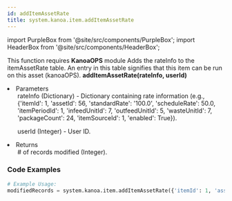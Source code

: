 ```yaml
---
id: addItemAssetRate
title: system.kanoa.item.addItemAssetRate
---
```


import PurpleBox from '@site/src/components/PurpleBox';
import HeaderBox from '@site/src/components/HeaderBox';

<PurpleBox>This function requires <b>KanoaOPS</b> module</PurpleBox>
<HeaderBox header="Description">Adds the rateInfo to the itemAssetRate table. An entry in this table signifies that this item can be run on this asset (kanoaOPS).</HeaderBox>
<HeaderBox header="Syntax">
    <b>addItemAssetRate(rateInfo, userId)</b>
    <li>Parameters <br />
        <ul>rateInfo (Dictionary) - Dictionary containing rate information (e.g., &#123;'itemId': 1, 'assetId': 56, 'standardRate': '100.0', 'scheduleRate': 50.0, 'itemPeriodId': 1, 'infeedUnitId': 7, 'outfeedUnitId': 5, 'wasteUnitId': 7, 'packageCount': 24, 'itemSourceId': 1, 'enabled': True}).</ul>
        <ul>userId (Integer) - User ID.</ul>
    </li>
    <li>Returns <br />
        <ul># of records modified (Integer).</ul>
    </li>
</HeaderBox>

### Code Examples

```python
# Example Usage:
modifiedRecords = system.kanoa.item.addItemAssetRate({'itemId': 1, 'assetId': 56, 'standardRate': '100.0', 'scheduleRate': 50.0, 'itemPeriodId': 1, 'infeedUnitId': 7, 'outfeedUnitId': 5, 'wasteUnitId': 7, 'packageCount': 24, 'itemSourceId': 1, 'enabled': True}, 123)
